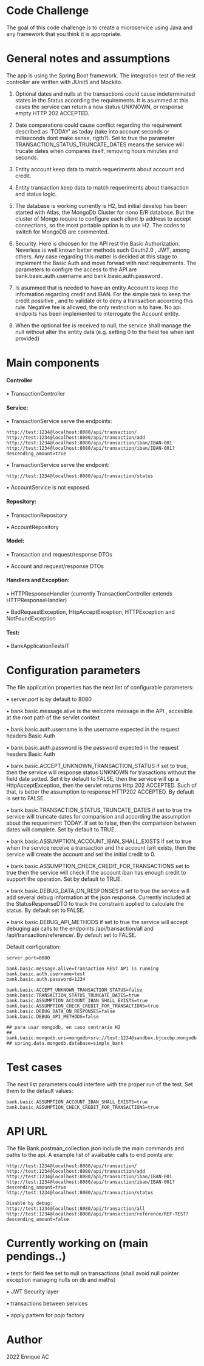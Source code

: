 
# Code Challenge 
The goal of this code challenge is to create a microservice using Java and any framework
that you think it is appropriate.

# General notes and assumptions
The app is using the Spring Boot framework. 
The integration test of the rest controller are written with JUnit5 and Mockito.

1) Optional dates and nulls at the transactions could cause indeterminated states in the Status according the requirements. It is asummed at this cases the service can return a new status UNKNOWN, or response empty HTTP 202 ACCEPTED.

2) Date comparations could cause conflict regarding the requirement described as 'TODAY' as today (take into account seconds or miliseconds dont make sense, rigth?). Set to true the parameter TRANSACTION_STATUS_TRUNCATE_DATES means the service will trucate dates when compares itself, removing hours minutes and seconds.

3) Entity account keep data to match requeriments about account and credit.

4) Entity transaction keep data to match requeriments about transaction and status logic.

5) The database is working currently is H2, but initial develop has been started with Atlas, the MongoDb Cluster for nono E/R database. But the cluster of Mongo require to configure each client Ip address to accept connections, so the most portable option is to use H2.
The codes to switch for MongoDB are commented.

6) Security. Here is choosen for the API rest the Basic Authorization. Neverless is well known better methods such Oauth2.0 , JWT, among others. Any case regarding this matter is decided at this stage to implement the Basic Auth and move forwad with next requirements. The parameters to configre the access to the API are bank.basic.auth.username and bank.basic.auth.password .

7) Is asummed that is needed to have an entity Account to keep the information regarding credit and IBAN. For the simple task to keep the credit possitive , and to validate or to deny a transaction according this rule. Negative fee is allowed, the only restriction is to have. No api endpoits has been implemented to interrogate the Account entity.

8) When the optional fee is received to null, the service shall manage the null without alter the entity data (e.g. setting 0 to the field fee when isnt provided)

# Main components

#### Controller

• TransactionController

#### Service:

• TransactionService serve the endpoints:

    http://test:1234@localhost:8080/api/transaction/
    http://test:1234@localhost:8080/api/transaction/add
    http://test:1234@localhost:8080/api/transaction/iban/IBAN-001
    http://test:1234@localhost:8080/api/transaction/iban/IBAN-001?descending_amount=true

• TransactionService serve the endpoint:

    http://test:1234@localhost:8080/api/transaction/status


• AccountService is not exposed.

#### Repository:

• TransactionRepository

• AccountRepository

#### Model:

• Transaction and request/response DTOs

• Account and request/response DTOs

#### Handlers and Exception:

• HTTPResponseHandler (currently TransactionController extends HTTPResponseHandler)

• BadRequestException, HttpAcceptException, HTTPException and NotFoundException


#### Test:

• BankApplicationTestsIT


# Configuration parameters
The file application.properties has the next list of configurable parameters:

• server.port is by default to 8080

• bank.basic.message.alive is the welcome message in the API , accesible at the root path of the servlet context

• bank.basic.auth.username is the username expected in the request headers Basic Auth

• bank.basic.auth.password is the password expected in the request headers Basic Auth

• bank.basic.ACCEPT_UNKNOWN_TRANSACTION_STATUS if set to true, then the service will response status UNKNOWN for trasactions without the field date setted. Set it by default to FALSE, then the service will up a HttpAcceptException, then the servlet returns Http 202 ACCEPTED. Such of that, is better the assumption to response HTTP202 ACCEPTED. By default is set to FALSE.

• bank.basic.TRANSACTION_STATUS_TRUNCATE_DATES if set to true the service will truncate dates for comparision and according the assumption about the requeriment TODAY. If set to false, then the comparision between dates will complete. Set by default to TRUE.

• bank.basic.ASSUMPTION_ACCOUNT_IBAN_SHALL_EXISTS if set to true when the service receive a transaction and the account isnt exists, then the service will create the account and set the initial credit to 0.

• bank.basic.ASSUMPTION_CHECK_CREDIT_FOR_TRANSACTIONS set to true then the service will check if the account iban has enough credit to support the operation. Set by default to TRUE.

• bank.basic.DEBUG_DATA_ON_RESPONSES if set to true the service will add several debug information at the json response. Currently included at the StatusResponseDTO to track the constraint applied to calculate the status. By default set to FALSE.

• bank.basic.DEBUG_API_METHODS if set to true the service will accept debuging api calls to the endpoints /api/transaction/all and /api/transaction/reference/. By default set to FALSE.

Default configuration:

    server.port=8080

    bank.basic.message.alive=Transaction REST API is running
    bank.basic.auth.username=test
    bank.basic.auth.password=1234

    bank.basic.ACCEPT_UNKNOWN_TRANSACTION_STATUS=false
    bank.basic.TRANSACTION_STATUS_TRUNCATE_DATES=true
    bank.basic.ASSUMPTION_ACCOUNT_IBAN_SHALL_EXISTS=true
    bank.basic.ASSUMPTION_CHECK_CREDIT_FOR_TRANSACTIONS=true
    bank.basic.DEBUG_DATA_ON_RESPONSES=false
    bank.basic.DEBUG_API_METHODS=false

    ## para usar mongodb, en caso contrario H2
    ## bank.basic.mongodb.uri=mongodb+srv://test:1234@sandbox.bjcecbp.mongodb.net/simple_bank
    ## spring.data.mongodb.database=simple_bank

# Test cases
The next list parameters could interfere with the proper run of the test. 
Set them to the default values:

    bank.basic.ASSUMPTION_ACCOUNT_IBAN_SHALL_EXISTS=true
    bank.basic.ASSUMPTION_CHECK_CREDIT_FOR_TRANSACTIONS=true

# API URL
The file Bank.postman_collection.json include the main commands and paths to the api.
A example list of avaibable calls to end points are:

    http://test:1234@localhost:8080/api/transaction/
    http://test:1234@localhost:8080/api/transaction/add
    http://test:1234@localhost:8080/api/transaction/iban/IBAN-001
    http://test:1234@localhost:8080/api/transaction/iban/IBAN-001?descending_amount=true
    http://test:1234@localhost:8080/api/transaction/status

    Disable by debug:
    http://test:1234@localhost:8080/api/transaction/all
    http://test:1234@localhost:8080/api/transaction/reference/REF-TEST?descending_amount=false


# Currently working on (main pendings..)


• tests for field fee set to null on transactions (shall avoid null pointer exception managing nulls on db and maths)

• JWT Security layer

• transactions between services

• apply pattern for pojo factory



# Author
2022 Enrique AC
